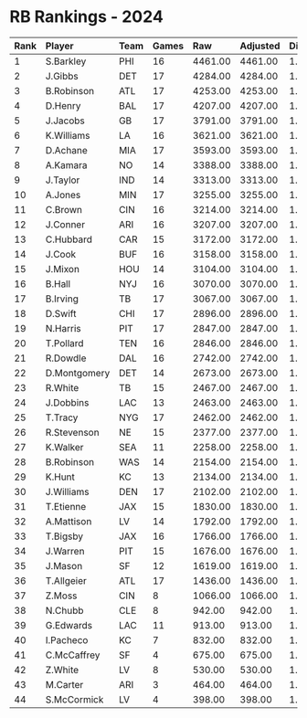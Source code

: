 # RB Rankings - 2024

| Rank | Player       | Team | Games | Raw     | Adjusted | Difficulty | Avg/Game | Typical | Consistency | Trend    |
| :----| :------------| :----| :-----| :-------| :--------| :----------| :--------| :-------| :-----------| :--------|
| 1    | S.Barkley    | PHI  | 16    | 4461.00 | 4461.00  | 1.000      | 278.81   | 281.50  | 8/1/7       | +106.4%  |
| 2    | J.Gibbs      | DET  | 17    | 4284.00 | 4284.00  | 1.000      | 252.00   | 250.00  | 11/0/6      | +59.5%   |
| 3    | B.Robinson   | ATL  | 17    | 4253.00 | 4253.00  | 1.000      | 250.18   | 251.00  | 7/1/9       | +65.7%   |
| 4    | D.Henry      | BAL  | 17    | 4207.00 | 4207.00  | 1.000      | 247.47   | 246.50  | 9/0/8       | +84.3%   |
| 5    | J.Jacobs     | GB   | 17    | 3791.00 | 3791.00  | 1.000      | 223.00   | 221.00  | 7/1/9       | +72.5%   |
| 6    | K.Williams   | LA   | 16    | 3621.00 | 3621.00  | 1.000      | 226.31   | 222.00  | 7/3/6       | +49.2%   |
| 7    | D.Achane     | MIA  | 17    | 3593.00 | 3593.00  | 1.000      | 211.35   | 200.00  | 7/1/9       | +118.2%  |
| 8    | A.Kamara     | NO   | 14    | 3388.00 | 3388.00  | 1.000      | 242.00   | 221.00  | 5/2/7       | INACTIVE |
| 9    | J.Taylor     | IND  | 14    | 3313.00 | 3313.00  | 1.000      | 236.64   | 232.00  | 7/2/5       | +101.2%  |
| 10   | A.Jones      | MIN  | 17    | 3255.00 | 3255.00  | 1.000      | 191.47   | 197.50  | 9/2/6       | +64.9%   |
| 11   | C.Brown      | CIN  | 16    | 3214.00 | 3214.00  | 1.000      | 200.88   | 217.50  | 9/1/6       | +112.6%  |
| 12   | J.Conner     | ARI  | 16    | 3207.00 | 3207.00  | 1.000      | 200.44   | 211.00  | 6/3/7       | +89.7%   |
| 13   | C.Hubbard    | CAR  | 15    | 3172.00 | 3172.00  | 1.000      | 211.47   | 210.00  | 7/1/7       | +135.6%  |
| 14   | J.Cook       | BUF  | 16    | 3158.00 | 3158.00  | 1.000      | 197.38   | 217.00  | 7/4/5       | +90.3%   |
| 15   | J.Mixon      | HOU  | 14    | 3104.00 | 3104.00  | 1.000      | 221.71   | 218.00  | 6/1/7       | +140.7%  |
| 16   | B.Hall       | NYJ  | 16    | 3070.00 | 3070.00  | 1.000      | 191.88   | 215.50  | 10/0/6      | +109.8%  |
| 17   | B.Irving     | TB   | 17    | 3067.00 | 3067.00  | 1.000      | 180.41   | 175.00  | 7/1/9       | +121.6%  |
| 18   | D.Swift      | CHI  | 17    | 2896.00 | 2896.00  | 1.000      | 170.35   | 161.00  | 8/2/7       | +94.6%   |
| 19   | N.Harris     | PIT  | 17    | 2847.00 | 2847.00  | 1.000      | 167.47   | 168.00  | 9/1/7       | +69.9%   |
| 20   | T.Pollard    | TEN  | 16    | 2846.00 | 2846.00  | 1.000      | 177.88   | 181.00  | 8/0/8       | +97.7%   |
| 21   | R.Dowdle     | DAL  | 16    | 2742.00 | 2742.00  | 1.000      | 171.38   | 175.00  | 8/0/8       | +92.0%   |
| 22   | D.Montgomery | DET  | 14    | 2673.00 | 2673.00  | 1.000      | 190.93   | 191.50  | 7/1/6       | INACTIVE |
| 23   | R.White      | TB   | 15    | 2467.00 | 2467.00  | 1.000      | 164.47   | 169.50  | 9/0/6       | +98.4%   |
| 24   | J.Dobbins    | LAC  | 13    | 2463.00 | 2463.00  | 1.000      | 189.46   | 191.50  | 6/1/6       | +70.5%   |
| 25   | T.Tracy      | NYG  | 17    | 2462.00 | 2462.00  | 1.000      | 144.82   | 140.50  | 8/1/8       | +187.1%  |
| 26   | R.Stevenson  | NE   | 15    | 2377.00 | 2377.00  | 1.000      | 158.47   | 152.50  | 5/2/8       | +161.5%  |
| 27   | K.Walker     | SEA  | 11    | 2258.00 | 2258.00  | 1.000      | 205.27   | 210.00  | 6/1/4       | +66.6%   |
| 28   | B.Robinson   | WAS  | 14    | 2154.00 | 2154.00  | 1.000      | 153.86   | 167.00  | 8/0/6       | +90.7%   |
| 29   | K.Hunt       | KC   | 13    | 2134.00 | 2134.00  | 1.000      | 164.15   | 165.00  | 6/1/6       | +134.1%  |
| 30   | J.Williams   | DEN  | 17    | 2102.00 | 2102.00  | 1.000      | 123.65   | 109.50  | 8/0/9       | +175.3%  |
| 31   | T.Etienne    | JAX  | 15    | 1830.00 | 1830.00  | 1.000      | 122.00   | 128.50  | 6/3/6       | +85.8%   |
| 32   | A.Mattison   | LV   | 14    | 1792.00 | 1792.00  | 1.000      | 128.00   | 127.50  | 7/1/6       | +111.7%  |
| 33   | T.Bigsby     | JAX  | 16    | 1766.00 | 1766.00  | 1.000      | 110.38   | 105.50  | 8/1/7       | +335.2%  |
| 34   | J.Warren     | PIT  | 15    | 1676.00 | 1676.00  | 1.000      | 111.73   | 103.50  | 5/0/10      | +144.3%  |
| 35   | J.Mason      | SF   | 12    | 1619.00 | 1619.00  | 1.000      | 134.92   | 130.50  | 6/1/5       | INACTIVE |
| 36   | T.Allgeier   | ATL  | 17    | 1436.00 | 1436.00  | 1.000      | 84.47    | 80.00   | 8/2/7       | +135.9%  |
| 37   | Z.Moss       | CIN  | 8     | 1066.00 | 1066.00  | 1.000      | 133.25   | 155.50  | 5/0/3       | INACTIVE |
| 38   | N.Chubb      | CLE  | 8     | 942.00  | 942.00   | 1.000      | 117.75   | 114.00  | 5/0/3       | INACTIVE |
| 39   | G.Edwards    | LAC  | 11    | 913.00  | 913.00   | 1.000      | 83.00    | 79.00   | 6/0/5       | +180.7%  |
| 40   | I.Pacheco    | KC   | 7     | 832.00  | 832.00   | 1.000      | 118.86   | 132.00  | 4/1/2       | +166.0%  |
| 41   | C.McCaffrey  | SF   | 4     | 675.00  | 675.00   | 1.000      | 168.75   | 176.00  | 2/0/2       | INACTIVE |
| 42   | Z.White      | LV   | 8     | 530.00  | 530.00   | 1.000      | 66.25    | 75.50   | 4/1/3       | INACTIVE |
| 43   | M.Carter     | ARI  | 3     | 464.00  | 464.00   | 1.000      | 154.67   | 154.67  | 2/0/1       | N/A      |
| 44   | S.McCormick  | LV   | 4     | 398.00  | 398.00   | 1.000      | 99.50    | 113.50  | 2/0/2       | INACTIVE |

